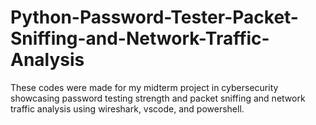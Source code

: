 # Python-Password-Tester-Packet-Sniffing-and-Network-Traffic-Analysis
These codes were made for my midterm project in cybersecurity showcasing password testing strength and packet sniffing and network traffic analysis using wireshark, vscode, and powershell.
